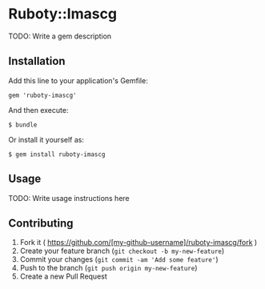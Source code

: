 # Ruboty::Imascg

TODO: Write a gem description

## Installation

Add this line to your application's Gemfile:

    gem 'ruboty-imascg'

And then execute:

    $ bundle

Or install it yourself as:

    $ gem install ruboty-imascg

## Usage

TODO: Write usage instructions here

## Contributing

1. Fork it ( https://github.com/[my-github-username]/ruboty-imascg/fork )
2. Create your feature branch (`git checkout -b my-new-feature`)
3. Commit your changes (`git commit -am 'Add some feature'`)
4. Push to the branch (`git push origin my-new-feature`)
5. Create a new Pull Request
